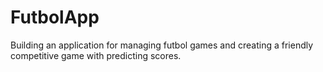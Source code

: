 # FutbolApp
Building an application for managing futbol games and creating a friendly competitive game with predicting scores.
